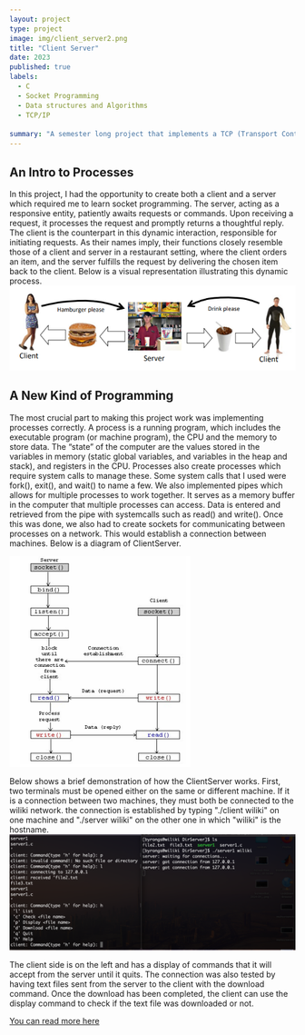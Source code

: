 ```yaml
---
layout: project
type: project
image: img/client_server2.png
title: "Client Server"
date: 2023
published: true
labels:
  - C
  - Socket Programming
  - Data structures and Algorithms
  - TCP/IP
    
summary: "A semester long project that implements a TCP (Transport Control Protocol) developed in Dr. Galen Sasaki's EE367L."
---
```

## An Intro to Processes

In this project, I had the opportunity to create both a client and a server which required me to learn socket programming. The server, acting as a responsive entity, patiently awaits requests or commands. Upon receiving a request, it processes the request and promptly returns a thoughtful reply. The client is the counterpart in this dynamic interaction, responsible for initiating requests. As their names imply, their functions closely resemble those of a client and server in a restaurant setting, where the client orders an item, and the server fulfills the request by delivering the chosen item back to the client. Below is a visual representation illustrating this dynamic process. 
<img class="img-fluid" src="../img/client_server.png">

## A New Kind of Programming
The most crucial part to making this project work was implementing processes correctly. A process is a running program, which includes
the executable program (or machine program), the CPU and the memory to store data. The “state” of the computer are the values stored in the variables in memory (static global variables, and variables in the heap and stack), and registers in the CPU. Processes also create processes which require system calls to manage these. Some system calls that I used were fork(), exit(), and wait() to name a few. We also implemented pipes which allows for multiple processes to work together. It serves as a memory buffer in the computer that multiple processes can
access. Data is entered and retrieved from the pipe with systemcalls such as read() and write(). Once this was done, we also had to create sockets for communicating between processes on a network. This would establish a connection between machines. Below is a diagram of ClientServer.

<img class="img-fluid" src="../img/client_server_diagram.png">

Below shows a brief demonstration of how the ClientServer works.
First, two terminals must be opened either on the same or different machine. If it is a connection between two machines, they must both be connected to the wiliki network. the connection is established by typing "./client wiliki" on one machine and "./server wiliki" on the other one in which "wiliki" is the hostname.
<img class="img-fluid" src="../img/Step1.png">

The client side is on the left and has a display of commands that it will accept from the server until it quits. The connection was also tested by having text files sent from the server to the client with the download command. Once the download has been completed, the client can use the display command to check if the text file was downloaded or not.

[You can read more here](https://drive.google.com/file/d/1G7A8eHl_FFA-4rRvzPcY3w34Gc5OuZGp/view)

